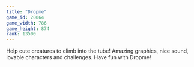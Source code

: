 ```yaml
---
title: "Dropme"
game_id: 20064
game_width: 786
game_height: 874
rank: 13500
---
```

Help cute creatures to climb into the tube! Amazing graphics, nice sound, lovable characters and challenges. Have fun with Dropme!